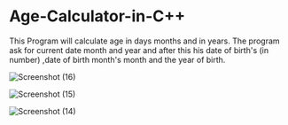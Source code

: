 # Age-Calculator-in-C++
This Program will calculate age in days months and in years. The program ask for current date month and year and after this his date of birth's (in number) ,date of birth month's month and the year of birth.


![Screenshot (16)](https://user-images.githubusercontent.com/68479220/163302071-40551a73-5b98-4160-851b-b170f0213f24.png)


![Screenshot (15)](https://user-images.githubusercontent.com/68479220/163302074-05cfd3ca-d3da-48f4-8acb-5b049966b4bd.png)


![Screenshot (14)](https://user-images.githubusercontent.com/68479220/163302078-1b8cb8e6-b0ca-4440-86d9-6b342ca73665.png)
